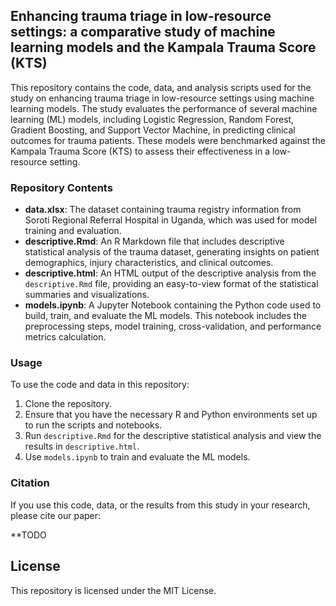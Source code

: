## Enhancing trauma triage in low-resource settings: a comparative study of machine learning models and the Kampala Trauma Score (KTS)

This repository contains the code, data, and analysis scripts used for the study on enhancing trauma triage in low-resource settings using machine learning models. The study evaluates the performance of several machine learning (ML) models, including Logistic Regression, Random Forest, Gradient Boosting, and Support Vector Machine, in predicting clinical outcomes for trauma patients. These models were benchmarked against the Kampala Trauma Score (KTS) to assess their effectiveness in a low-resource setting.

### Repository Contents

- **data.xlsx**: The dataset containing trauma registry information from Soroti Regional Referral Hospital in Uganda, which was used for model training and evaluation.
- **descriptive.Rmd**: An R Markdown file that includes descriptive statistical analysis of the trauma dataset, generating insights on patient demographics, injury characteristics, and clinical outcomes.
- **descriptive.html**: An HTML output of the descriptive analysis from the `descriptive.Rmd` file, providing an easy-to-view format of the statistical summaries and visualizations.
- **models.ipynb**: A Jupyter Notebook containing the Python code used to build, train, and evaluate the ML models. This notebook includes the preprocessing steps, model training, cross-validation, and performance metrics calculation.

### Usage

To use the code and data in this repository:
1. Clone the repository.
2. Ensure that you have the necessary R and Python environments set up to run the scripts and notebooks.
3. Run `descriptive.Rmd` for the descriptive statistical analysis and view the results in `descriptive.html`.
4. Use `models.ipynb` to train and evaluate the ML models.

### Citation

If you use this code, data, or the results from this study in your research, please cite our paper:

**TODO

## License

This repository is licensed under the MIT License. 

